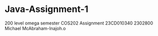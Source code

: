 # Java-Assignment-1
200 level omega semester COS202 Assignment
23CD010340
2302800
Michael McAbraham-Inajoh.o
